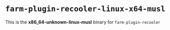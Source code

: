 # `farm-plugin-recooler-linux-x64-musl`

This is the **x86_64-unknown-linux-musl** binary for `farm-plugin-recooler`

